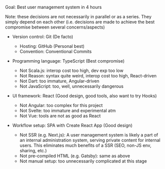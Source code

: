 
Goal: Best user management system in 4 hours

Note: these decisions are not necessarily in parallel or as a series. They
simply depend on each other (i.e. decisions are made to achieve the best
compromise between several concerns/aspects)

- Version control: Git (De facto)
    - Hosting: GitHub (Personal best)
    - Convention: Conventional Commits

- Programming language: TypeScript (Best compromise)
    - Not Scala.js: interop cost too high, dev exp too low
    - Not Reason: syntax quite weird, interop cost too high, React-driven
    - Not Dart: too immature, Angular-driven
    - Not JavaScript: too, well, unnecessarily dangerous

- UI framework: React (Good design, good tools, also want to try Hooks)
    - Not Angular: too complex for this project
    - Not Svelte: too immature and experimental atm
    - Not Vue: tools are not as good as React

- Workflow setup: SPA with Create React App (Good design)
    - Not SSR (e.g. Next.js): A user management system is likely a part of an
        internal administration system, serving private content for internal
        users. This eliminates much benefits of a SSR (SEO, non-JS env,
        sharing, etc.)
    - Not pre-compiled HTML (e.g. Gatsby): same as above
    - Not manual setup: too unnecessarily complicated at this stage